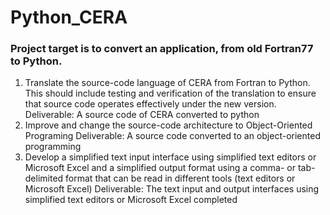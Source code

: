 # Python_CERA
### Project target is to convert an application, from old Fortran77 to Python.

1. Translate the source-code language of CERA from Fortran to Python. This should include testing and verification of the translation to ensure that source code operates effectively under the new version.
Deliverable: A source code of CERA converted to python 
2. Improve and change the source-code architecture to Object-Oriented Programing
Deliverable: A source code converted to an object-oriented programming
3. Develop a simplified text input interface using simplified text editors or Microsoft Excel and a simplified output format using a comma- or tab-delimited format that can be read in
different tools (text editors or Microsoft Excel)
Deliverable: The text input and output interfaces using simplified text editors or Microsoft Excel completed
 
